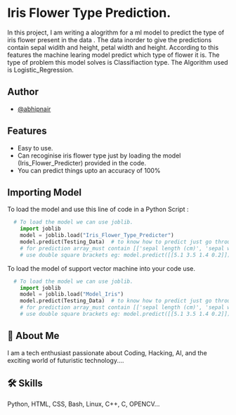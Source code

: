 
# Iris Flower Type Prediction.

In this project, I am writing a alogrithm for a ml model to predict the type of iris flower present in the data . The data inorder to give the predictions contain sepal widith and height, petal width and height. According to this features the machine learing model predict which type of flower it is. The type of problem this model solves is Classifiaction type. The Algorithm used is Logistic_Regression. 



## Author

- [@abhipnair](https://github.com/abhipnair)


## Features

- Easy to use.
- Can recoginise iris flower type just by loading the model (Iris_Flower_Predicter) provided in the code.
- You can predict things upto an accuracy of 100%


## Importing Model


To load the model and use this line of code in a Python Script :

```python
  # To load the model we can use joblib.
    import joblib
    model = joblib.load("Iris_Flower_Type_Predicter")
    model.predict(Testing_Data)  # to know how to predict just go through the code
    # for prediction array_must contain [['sepal length (cm)', 'sepal width (cm)', 'petal length (cm)', 'petal width (cm)']]
    # use double square brackets eg: model.predict([[5.1 3.5 1.4 0.2]])
```
To load the model of support vector machine into your code use. 
```python
  # To load the model we can use joblib.
    import joblib
    model = joblib.load("Model_Iris")
    model.predict(Testing_Data)  # to know how to predict just go through the code
    # for prediction array_must contain [['sepal length (cm)', 'sepal width (cm)', 'petal length (cm)', 'petal width (cm)']]
    # use double square brackets eg: model.predict([[5.1 3.5 1.4 0.2]])
```



## 🚀 About Me
I am a tech enthusiast passionate about Coding, Hacking, AI, and the exciting world of futuristic technology....


## 🛠 Skills
Python, HTML, CSS, Bash, Linux, C++, C, OPENCV...

